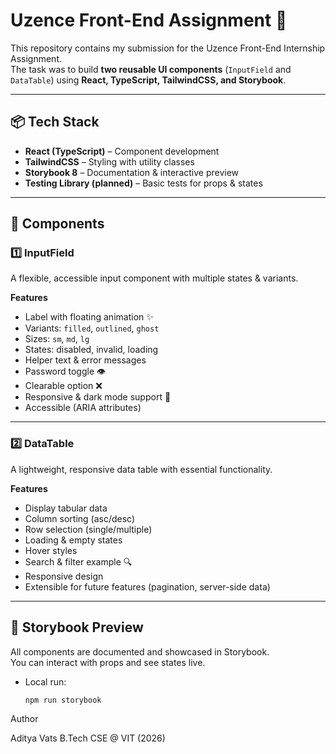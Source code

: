 # Uzence Front-End Assignment 🚀

This repository contains my submission for the Uzence Front-End Internship Assignment.  
The task was to build **two reusable UI components** (`InputField` and `DataTable`) using **React, TypeScript, TailwindCSS, and Storybook**.

---

## 📦 Tech Stack
- **React (TypeScript)** – Component development  
- **TailwindCSS** – Styling with utility classes  
- **Storybook 8** – Documentation & interactive preview  
- **Testing Library (planned)** – Basic tests for props & states

---

## 🎯 Components

### 1️⃣ InputField
A flexible, accessible input component with multiple states & variants.

**Features**
- Label with floating animation ✨
- Variants: `filled`, `outlined`, `ghost`
- Sizes: `sm`, `md`, `lg`
- States: disabled, invalid, loading
- Helper text & error messages
- Password toggle 👁️
- Clearable option ❌
- Responsive & dark mode support 🌙
- Accessible (ARIA attributes)

---

### 2️⃣ DataTable
A lightweight, responsive data table with essential functionality.

**Features**
- Display tabular data
- Column sorting (asc/desc)
- Row selection (single/multiple)
- Loading & empty states
- Hover styles
- Search & filter example 🔍
- Responsive design
- Extensible for future features (pagination, server-side data)

---

## 📘 Storybook Preview
All components are documented and showcased in Storybook.  
You can interact with props and see states live.

- Local run:
  ```bash
  npm run storybook

Author

Aditya Vats
B.Tech CSE @ VIT (2026)